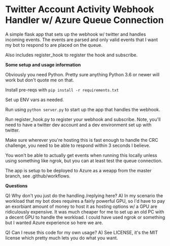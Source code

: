 # Twitter Account Activity Webhook Handler w/ Azure Queue Connection

A simple flask app that sets up the webhook w/ twitter and handles incoming events. The events are parsed and only valid events that I want my bot to respond to are placed on the queue. 

Also includes register_hook to register the hook and subscribe.

**Some setup and usage information**

Obviously you need Python. Pretty sure anything Python 3.6 or newer will work but don't quote me on that.

Install pre-reqs with `pip install -r requirements.txt`

Set up ENV vars as needed.

Run using `python server.py` to start up the app that handles the webhook.

Run register_hook.py to register your webhook and subscribe. Note, you'll need to have a twitter dev account and a dev environment set up with twitter.

Make sure wherever you're hosting this is fast enough to handle the CRC challenge, you need to be able to respond within 3 seconds I believe.

You won't be able to actually get events when running this locally unless using something like ngrok, but you can at least test the queue connection.

The app is setup to be deployed to Azure as a weapp from the master branch, see .github/workflows.

**Questions**

Q) Why don't you just do the handling /replying here?
A) In my scenario the workload that my bot does requires a fairly powerful GPU, so I'd have to pay an exorbiant amount of money to host it as hosting options w/ a GPU are ridiculously expensive. It was much cheaper for me to set up an old PC with a decent GPU to handle the workload. I could have used ngrok or something but I wanted Azure experience so here we are.

Q) Can I reuse this code for my own usage?
A) See LICENSE, it's the MIT license which pretty much lets you do what you want.

